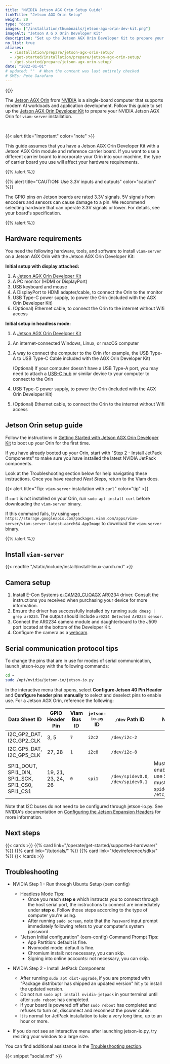 ```yaml
---
title: "NVIDIA Jetson AGX Orin Setup Guide"
linkTitle: "Jetson AGX Orin Setup"
weight: 20
type: "docs"
images: ["/installation/thumbnails/jetson-agx-orin-dev-kit.png"]
imageAlt: "Jetson A G X Orin Developer Kit"
description: "Set up the Jetson AGX Orin Developer Kit to prepare your NVIDIA Jetson AGX Orin for viam-server installation."
no_list: true
aliases:
  - /installation/prepare/jetson-agx-orin-setup/
  - /get-started/installation/prepare/jetson-agx-orin-setup/
  - /get-started/prepare/jetson-agx-orin-setup/
date: "2022-01-01"
# updated: ""  # When the content was last entirely checked
# SMEs: Pete Garafano
---
```


<div class="td-max-width-on-larger-screens text-center">
{{<imgproc src="installation/thumbnails/jetson-agx-orin-dev-kit.png" alt="The grey and chunky front of the NVIDIA Jetson AGX Orin single-board computer development kit." resize="200x" declaredimensions=true class="shadow"  >}}
</div>

The [Jetson AGX Orin](https://developer.nvidia.com/embedded/jetson-orin) from [NVIDIA](https://www.nvidia.com/) is a single-board computer that supports modern AI workloads and application development.
Follow this guide to set up the [Jetson AGX Orin Developer Kit](https://developer.nvidia.com/embedded/learn/get-started-jetson-agx-orin-devkit) to prepare your NVIDIA Jetson AGX Orin for `viam-server` installation.

<div style="clear:both;"><br /></div>

{{< alert title="Important" color="note" >}}

This guide assumes that you have a Jetson AGX Orin Developer Kit with a Jetson AGX Orin module and reference carrier board.
If you want to use a different carrier board to incorporate your Orin into your machine, the type of carrier board you use will affect your hardware requirements.

{{% /alert %}}

{{% alert title="CAUTION: Use 3.3V inputs and outputs" color="caution" %}}

The GPIO pins on Jetson boards are rated 3.3V signals. 5V signals from encoders and sensors can cause damage to a pin. We recommend selecting hardware that can operate 3.3V signals or lower.
For details, see your board's specification.

{{% /alert %}}

## Hardware requirements

You need the following hardware, tools, and software to install `viam-server` on a Jetson AGX Orin with the Jetson AGX Orin Developer Kit:

**Initial setup with display attached:**

1. A [Jetson AGX Orin Developer Kit](https://developer.nvidia.com/embedded/learn/get-started-jetson-agx-orin-devkit)
2. A PC monitor (HDMI or DisplayPort)
3. USB keyboard and mouse
4. A DisplayPort to HDMI adapter/cable, to connect the Orin to the monitor
5. USB Type-C power supply, to power the Orin (included with the AGX Orin Developer Kit)
6. (Optional) Ethernet cable, to connect the Orin to the internet without Wifi access

**Initial setup in headless mode:**

1. A [Jetson AGX Orin Developer Kit](https://developer.nvidia.com/embedded/learn/get-started-jetson-agx-orin-devkit)
2. An internet-connected Windows, Linux, or macOS computer
3. A way to connect the computer to the Orin (for example, the USB Type-A to USB Type-C Cable included with the AGX Orin Developer Kit)

   (Optional) If your computer doesn't have a USB Type-A port, you may need to attach a [USB-C hub](https://toomanyadapters.com/best-usb-hubs/) or similar device to your computer to connect to the Orin

4. USB Type-C power supply, to power the Orin (included with the AGX Orin Developer Kit)
5. (Optional) Ethernet cable, to connect the Orin to the internet without Wifi access

## Jetson Orin setup guide

Follow the instructions in [Getting Started with Jetson AGX Orin Developer Kit](https://developer.nvidia.com/embedded/learn/get-started-jetson-agx-orin-devkit) to boot up your Orin for the first time.

If you have already booted up your Orin, start with "Step 2 - Install JetPack Components" to make sure you have installed the latest NVIDIA JetPack components.

Look at the Troubleshooting section below for help navigating these instructions.
Once you have reached _Next Steps_, return to the Viam docs.

{{< alert title="Tip: <code>viam-server</code> installation with <code>curl</code>" color="tip" >}}

If `curl` is not installed on your Orin, run `sudo apt install curl` before downloading the `viam-server` binary.

If this command fails, try using `wget https://storage.googleapis.com/packages.viam.com/apps/viam-server/viam-server-latest-aarch64.AppImage` to download the `viam-server` binary.

{{% /alert %}}

## Install `viam-server`

{{< readfile "/static/include/install/install-linux-aarch.md" >}}

## Camera setup

1. Install E-Con Systems [e-CAM20_CUOAGX](https://www.e-consystems.com/nvidia-cameras/jetson-agx-orin-cameras/full-hd-ar0234-color-global-shutter-camera.asp) AR0234 driver.
   Consult the instructions you received when purchasing your device for more information.
2. Ensure the driver has successfully installed by running `sudo dmesg | grep ar0234`. The output should include `ar0234 Detected Ar0234 sensor`.
3. Connect the AR0234 camera module and daughterboard to the J509 port located at the bottom of the Developer Kit.
4. Configure the camera as a [webcam](/operate/reference/components/camera/webcam/).

## Serial communication protocol tips

To change the pins that are in use for modes of serial communication, launch <file>jetson-io.py</file> with the following commands:

```sh { class="command-line" data-prompt="$"}
cd ~
sudo /opt/nvidia/jetson-io/jetson-io.py
```

In the interactive menu that opens, select **Configure Jetson 40 Pin Header** and **Configure header pins manually** to select and deselect pins to enable use.
For a Jetson AGX Orin, reference the following:

<!-- prettier-ignore -->
| Data Sheet ID | GPIO Header Pin | Viam Bus ID | `jetson-io.py` ID | `/dev` Path ID | Notes |
| ------------- | --------------- | ----------- | ----------------- | ----------- | ----- |
| I2C_GP2_DAT, I2C_GP2_CLK | 3, 5 | `7` | `i2c2` | `/dev/i2c-2` | |
| I2C_GP5_DAT, I2C_GP5_CLK | 27, 28 | `1` | `i2c8` | `/dev/i2c-8` | |
| SPI1_DOUT, SPI1_DIN, SPI1_SCK, SPI1_CS0, SPI1_CS1 | 19, 21, 23, 24, 26 | `0` | `spi1` | `/dev/spidev0.0`, `/dev/spidev0.1` | Must be enabled to use SPI bus, must add `spidev` to `/etc/modules` |

Note that I2C buses do not need to be configured through <file>jetson-io.py</file>.
See NVIDIA's documentation on [Configuring the Jetson Expansion Headers](https://docs.nvidia.com/jetson/archives/r35.1/DeveloperGuide/text/HR/ConfiguringTheJetsonExpansionHeaders.html) for more information.

## Next steps

{{< cards >}}
{{% card link="/operate/get-started/supported-hardware/" %}}
{{% card link="/tutorials/" %}}
{{% card link="/dev/reference/sdks/" %}}
{{< /cards >}}

## Troubleshooting

- NVIDIA Step 1 - Run through Ubuntu Setup (oem config)

  - Headless Mode Tips:
    - Once you reach **step e** which instructs you to connect through the host serial port, the instructions to connect are immediately under **step e**.
      Follow those steps according to the type of computer you're using.
    - After running `sudo screen`, note that the `Password` input prompt immediately following refers to your computer's system password.
  - "Jetson Initial configuration" (oem-config) Command Prompt Tips:
    - App Partition: default is fine.
    - Nvomodel mode: default is fine.
    - Chromium install: not necessary, you can skip.
    - Signing into online accounts: not necessary, you can skip.

- NVIDIA Step 2 - Install JetPack Components
  - After running `sudo apt dist-upgrade`, if you are prompted with "Package distributor has shipped an updated version" hit `y` to install the updated version.
  - Do not run `sudo apt install nvidia-jetpack` in your terminal until after `sudo reboot` has completed.
  - If your board is powered off after `sudo reboot` has completed and refuses to turn on, disconnect and reconnect the power cable.
  - It is normal for JetPack installation to take a very long time, up to an hour or more.
- If you do not see an interactive menu after launching <file>jetson-io.py</file>, try resizing your window to a large size.

You can find additional assistance in the [Troubleshooting section](/manage/troubleshoot/troubleshoot/).

{{< snippet "social.md" >}}
